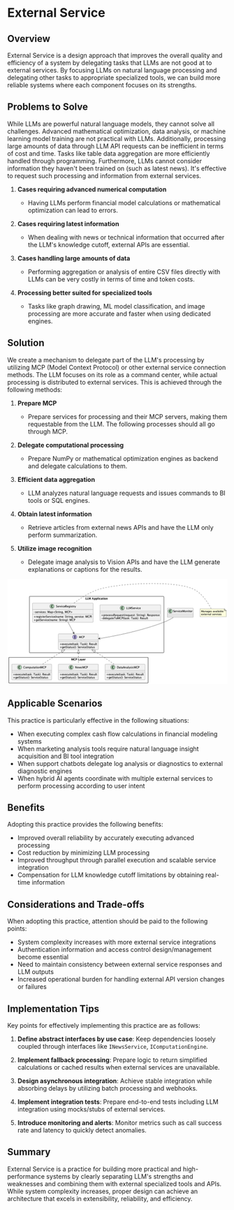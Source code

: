 # External Service

## Overview

External Service is a design approach that improves the overall quality and efficiency of a system by delegating tasks that LLMs are not good at to external services. By focusing LLMs on natural language processing and delegating other tasks to appropriate specialized tools, we can build more reliable systems where each component focuses on its strengths.

## Problems to Solve

While LLMs are powerful natural language models, they cannot solve all challenges. Advanced mathematical optimization, data analysis, or machine learning model training are not practical with LLMs. Additionally, processing large amounts of data through LLM API requests can be inefficient in terms of cost and time. Tasks like table data aggregation are more efficiently handled through programming. Furthermore, LLMs cannot consider information they haven't been trained on (such as latest news). It's effective to request such processing and information from external services.

1. **Cases requiring advanced numerical computation**
   - Having LLMs perform financial model calculations or mathematical optimization can lead to errors.

2. **Cases requiring latest information**
   - When dealing with news or technical information that occurred after the LLM's knowledge cutoff, external APIs are essential.

3. **Cases handling large amounts of data**
   - Performing aggregation or analysis of entire CSV files directly with LLMs can be very costly in terms of time and token costs.

4. **Processing better suited for specialized tools**
   - Tasks like graph drawing, ML model classification, and image processing are more accurate and faster when using dedicated engines.

## Solution

We create a mechanism to delegate part of the LLM's processing by utilizing MCP (Model Context Protocol) or other external service connection methods. The LLM focuses on its role as a command center, while actual processing is distributed to external services. This is achieved through the following methods:

1. **Prepare MCP**
   - Prepare services for processing and their MCP servers, making them requestable from the LLM. The following processes should all go through MCP.

2. **Delegate computational processing**
   - Prepare NumPy or mathematical optimization engines as backend and delegate calculations to them.

3. **Efficient data aggregation**
   - LLM analyzes natural language requests and issues commands to BI tools or SQL engines.

4. **Obtain latest information**
   - Retrieve articles from external news APIs and have the LLM only perform summarization.

5. **Utilize image recognition**
   - Delegate image analysis to Vision APIs and have the LLM generate explanations or captions for the results.

![img](uml/images/external_service_pattern.png)

## Applicable Scenarios

This practice is particularly effective in the following situations:

- When executing complex cash flow calculations in financial modeling systems
- When marketing analysis tools require natural language insight acquisition and BI tool integration
- When support chatbots delegate log analysis or diagnostics to external diagnostic engines
- When hybrid AI agents coordinate with multiple external services to perform processing according to user intent

## Benefits

Adopting this practice provides the following benefits:

- Improved overall reliability by accurately executing advanced processing
- Cost reduction by minimizing LLM processing
- Improved throughput through parallel execution and scalable service integration
- Compensation for LLM knowledge cutoff limitations by obtaining real-time information

## Considerations and Trade-offs

When adopting this practice, attention should be paid to the following points:

- System complexity increases with more external service integrations
- Authentication information and access control design/management become essential
- Need to maintain consistency between external service responses and LLM outputs
- Increased operational burden for handling external API version changes or failures

## Implementation Tips

Key points for effectively implementing this practice are as follows:

1. **Define abstract interfaces by use case**: Keep dependencies loosely coupled through interfaces like `INewsService`, `IComputationEngine`.

2. **Implement fallback processing**: Prepare logic to return simplified calculations or cached results when external services are unavailable.

3. **Design asynchronous integration**: Achieve stable integration while absorbing delays by utilizing batch processing and webhooks.

4. **Implement integration tests**: Prepare end-to-end tests including LLM integration using mocks/stubs of external services.

5. **Introduce monitoring and alerts**: Monitor metrics such as call success rate and latency to quickly detect anomalies.

## Summary

External Service is a practice for building more practical and high-performance systems by clearly separating LLM's strengths and weaknesses and combining them with external specialized tools and APIs. While system complexity increases, proper design can achieve an architecture that excels in extensibility, reliability, and efficiency.

